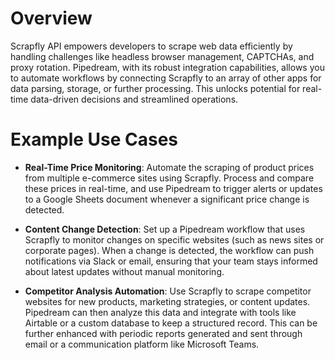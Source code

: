# Overview

Scrapfly API empowers developers to scrape web data efficiently by handling challenges like headless browser management, CAPTCHAs, and proxy rotation. Pipedream, with its robust integration capabilities, allows you to automate workflows by connecting Scrapfly to an array of other apps for data parsing, storage, or further processing. This unlocks potential for real-time data-driven decisions and streamlined operations.

# Example Use Cases

- **Real-Time Price Monitoring**: Automate the scraping of product prices from multiple e-commerce sites using Scrapfly. Process and compare these prices in real-time, and use Pipedream to trigger alerts or updates to a Google Sheets document whenever a significant price change is detected.

- **Content Change Detection**: Set up a Pipedream workflow that uses Scrapfly to monitor changes on specific websites (such as news sites or corporate pages). When a change is detected, the workflow can push notifications via Slack or email, ensuring that your team stays informed about latest updates without manual monitoring.

- **Competitor Analysis Automation**: Use Scrapfly to scrape competitor websites for new products, marketing strategies, or content updates. Pipedream can then analyze this data and integrate with tools like Airtable or a custom database to keep a structured record. This can be further enhanced with periodic reports generated and sent through email or a communication platform like Microsoft Teams.
